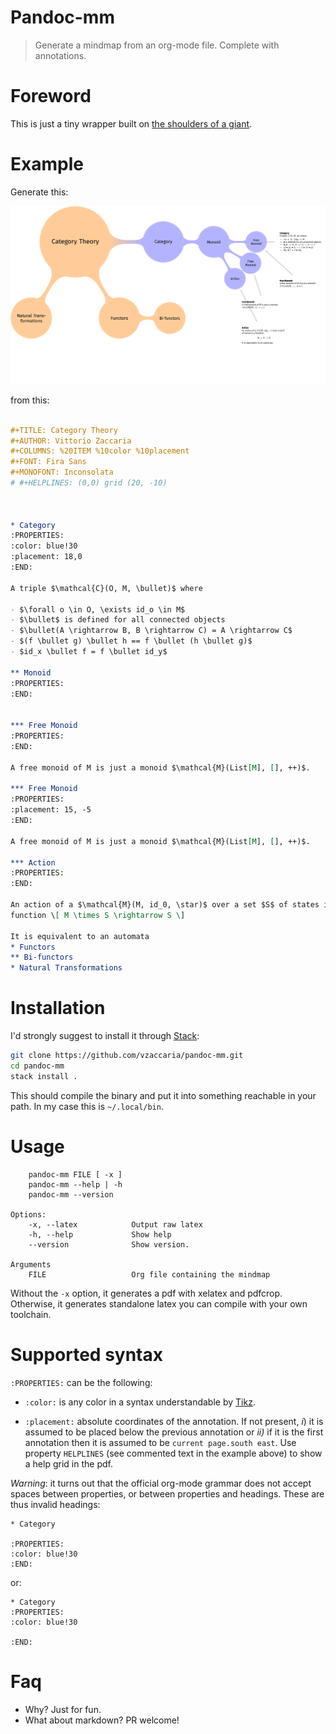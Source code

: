 Pandoc-mm
=========

> Generate a mindmap from an org-mode file. Complete with annotations.

Foreword
========

This is just a tiny wrapper built on [the shoulders of a
giant](https://github.com/jgm/pandoc).

Example
=======

Generate this:

![image](./examples/Category.png)

from this:

``` org

#+TITLE: Category Theory
#+AUTHOR: Vittorio Zaccaria
#+COLUMNS: %20ITEM %10color %10placement 
#+FONT: Fira Sans 
#+MONOFONT: Inconsolata
# #+HELPLINES: (0,0) grid (20, -10)



* Category
:PROPERTIES:
:color: blue!30
:placement: 18,0
:END:       

A triple $\mathcal{C}(O, M, \bullet)$ where 

- $\forall o \in O, \exists id_o \in M$
- $\bullet$ is defined for all connected objects 
- $\bullet(A \rightarrow B, B \rightarrow C) = A \rightarrow C$
- $(f \bullet g) \bullet h == f \bullet (h \bullet g)$ 
- $id_x \bullet f = f \bullet id_y$

** Monoid 
:PROPERTIES:
:END:


*** Free Monoid 
:PROPERTIES:
:END:

A free monoid of M is just a monoid $\mathcal{M}(List[M], [], ++)$. 

*** Free Monoid 
:PROPERTIES:
:placement: 15, -5
:END:

A free monoid of M is just a monoid $\mathcal{M}(List[M], [], ++)$. 

*** Action 
:PROPERTIES:
:END:

An action of a $\mathcal{M}(M, id_0, \star)$ over a set $S$ of states is a
function \[ M \times S \rightarrow S \]

It is equivalent to an automata
* Functors
** Bi-functors
* Natural Transformations

```

Installation
============

I'd strongly suggest to install it through
[Stack](https://docs.haskellstack.org/en/stable/README/):

``` sh
git clone https://github.com/vzaccaria/pandoc-mm.git
cd pandoc-mm 
stack install .
```

This should compile the binary and put it into something reachable in
your path. In my case this is `~/.local/bin`.

Usage
=====

        pandoc-mm FILE [ -x ]
        pandoc-mm --help | -h
        pandoc-mm --version

    Options:
        -x, --latex            Output raw latex
        -h, --help             Show help
        --version              Show version.

    Arguments
        FILE                   Org file containing the mindmap

Without the `-x` option, it generates a pdf with xelatex and pdfcrop.
Otherwise, it generates standalone latex you can compile with your own
toolchain.

Supported syntax
================

`:PROPERTIES:` can be the following:

-   `:color:` is any color in a syntax understandable by
    [Tikz](http://www.texample.net/tikz/). 
    
- `:placement:` absolute coordinates of the annotation. If not present, *i*) it is assumed to be placed below the previous annotation or *ii)* if it is the first annotation then it is assumed to be `current page.south east`. Use property `HELPLINES` (see commented text in the example above) to show a help grid in the pdf.


*Warning*: it turns out that the official org-mode grammar does not accept spaces between properties, or between properties and headings. These are thus invalid headings:

```
* Category

:PROPERTIES:
:color: blue!30
:END:       
```

or:
```
* Category
:PROPERTIES:
:color: blue!30

:END:       
```



Faq
===

-   Why? Just for fun.
-   What about markdown? PR welcome!

